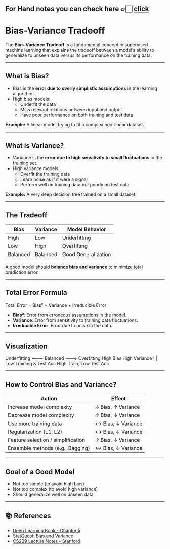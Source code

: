 For Hand notes you can check here 👉🏻 [click](https://drive.google.com/file/d/11vYMt1PuERAo5S28Pqdh-JFvYw6eqHhN/view?usp=drive_link)
---

# Bias-Variance Tradeoff

The **Bias-Variance Tradeoff** is a fundamental concept in supervised machine learning that explains the tradeoff between a model’s ability to generalize to unseen data versus its performance on the training data.

---

##  What is Bias?

- Bias is the **error due to overly simplistic assumptions** in the learning algorithm.
- High bias models:
  - Underfit the data
  - Miss relevant relations between input and output
  - Have poor performance on both training and test data

**Example:** A linear model trying to fit a complex non-linear dataset.

---

##  What is Variance?

- Variance is the **error due to high sensitivity to small fluctuations** in the training set.
- High variance models:
  - Overfit the training data
  - Learn noise as if it were a signal
  - Perform well on training data but poorly on test data

**Example:** A very deep decision tree trained on a small dataset.

---

##  The Tradeoff

| Bias      | Variance  | Model Behavior     |
|-----------|-----------|--------------------|
| High      | Low       | Underfitting        |
| Low       | High      | Overfitting         |
| Balanced  | Balanced  | Good Generalization |

A good model should **balance bias and variance** to minimize total prediction error.

---

##  Total Error Formula

Total Error = Bias² + Variance + Irreducible Error


- **Bias²**: Error from erroneous assumptions in the model.
- **Variance**: Error from sensitivity to training data fluctuations.
- **Irreducible Error**: Error due to noise in the data.

---

##  Visualization

Underfitting <--- Balanced ---> Overfitting
High Bias High Variance
| |
Low Training & Test Acc High Train, Low Test Acc

---

##  How to Control Bias and Variance?

| Action                             | Effect                      |
|------------------------------------|-----------------------------|
| Increase model complexity          | ↓ Bias, ↑ Variance          |
| Decrease model complexity          | ↑ Bias, ↓ Variance          |
| Use more training data             | ↔ Bias, ↓ Variance          |
| Regularization (L1, L2)            | ↔ Bias, ↓ Variance          |
| Feature selection / simplification | ↑ Bias, ↓ Variance          |
| Ensemble methods (e.g., Bagging)   | ↔ Bias, ↓ Variance          |

---

##  Goal of a Good Model

- Not too simple (to avoid high bias)
- Not too complex (to avoid high variance)
- Should generalize well on unseen data

---

## 📚 References

- [Deep Learning Book - Chapter 5](https://www.deeplearningbook.org/)
- [StatQuest: Bias and Variance](https://www.youtube.com/watch?v=EuBBz3bI-aA)
- [CS229 Lecture Notes - Stanford](https://cs229.stanford.edu/)
